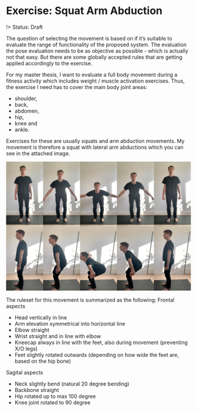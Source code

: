 # Exercise: Squat Arm Abduction

!> Status: Draft

The question of selecting the movement is based on if it’s suitable to evaluate the range of functionality of the proposed system. The evaluation the pose evaluation needs to be as objective as possible - which is actually not that easy. But there are some globally accepted rules that are getting applied accordingly to the exercise.

For my master thesis, I want to evaluate a full body movement during a fitness activity which includes weight / muscle activation exercises. Thus, the exercise I need has to cover the main body joint areas:
- shoulder, 
- back, 
- abdomen, 
- hip, 
- knee and 
- ankle. 

Exercises for these are usually squats and arm abduction movements.
My movement is therefore a squat with lateral arm abductions which you can see in the attached image.

![Squat Arm Abduction - Frontal and sagital view](squat-arm-abduction.png)

The ruleset for this movement is summarized as the following:
Frontal aspects
- Head vertically in line
- Arm elevation symmetrical into horizontal line
- Elbow straight
- Wrist straight and in line with elbow
- Kneecap always in line with the feet, also during movement (preventing X/O legs)
- Feet slightly rotated outwards (depending on how wide the feet are, based on the hip bone)

Sagital aspects
- Neck slightly bend (natural 20 degree bending)
- Backbone straight
- Hip rotated up to max 100 degree
- Knee joint rotated to 90 degree